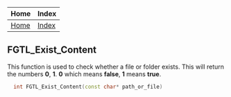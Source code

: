 | Home                     | Index                                     |
|:-------------------------|:------------------------------------------|
| [Home](../index.html)    | [Index](../first_time/first_time.html)    |

## FGTL_Exist_Content
This function is used to check 
whether a file or folder exists.
This will return the numbers **0**, **1**. **0** 
which means **false**, **1** means **true**.
```cpp
  int FGTL_Exist_Content(const char* path_or_file)
```